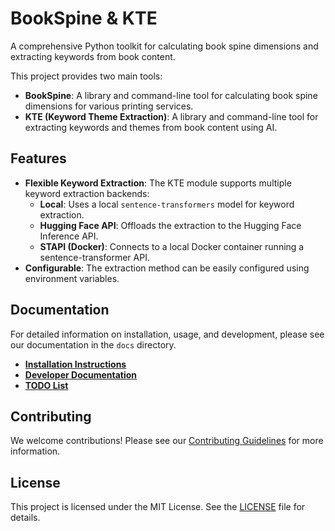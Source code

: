 # BookSpine & KTE

A comprehensive Python toolkit for calculating book spine dimensions and extracting keywords from book content.

This project provides two main tools:

-   **BookSpine**: A library and command-line tool for calculating book spine dimensions for various printing services.
-   **KTE (Keyword Theme Extraction)**: A library and command-line tool for extracting keywords and themes from book content using AI.

## Features

-   **Flexible Keyword Extraction**: The KTE module supports multiple keyword extraction backends:
    -   **Local**: Uses a local `sentence-transformers` model for keyword extraction.
    -   **Hugging Face API**: Offloads the extraction to the Hugging Face Inference API.
    -   **STAPI (Docker)**: Connects to a local Docker container running a sentence-transformer API.
-   **Configurable**: The extraction method can be easily configured using environment variables.

## Documentation

For detailed information on installation, usage, and development, please see our documentation in the `docs` directory.

-   **[Installation Instructions](docs/INSTALL.md)**
-   **[Developer Documentation](docs/developer/)**
-   **[TODO List](docs/TODO.md)**

## Contributing

We welcome contributions! Please see our [Contributing Guidelines](docs/developer/CONTRIBUTING.md) for more information.

## License

This project is licensed under the MIT License. See the [LICENSE](LICENSE) file for details.
